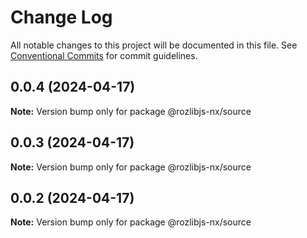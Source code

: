 # Change Log

All notable changes to this project will be documented in this file.
See [Conventional Commits](https://conventionalcommits.org) for commit guidelines.

## 0.0.4 (2024-04-17)

**Note:** Version bump only for package @rozlibjs-nx/source





## 0.0.3 (2024-04-17)

**Note:** Version bump only for package @rozlibjs-nx/source





## 0.0.2 (2024-04-17)

**Note:** Version bump only for package @rozlibjs-nx/source
